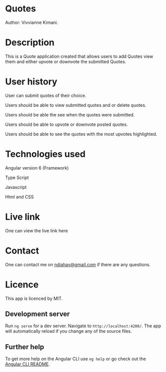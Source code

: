 # Quotes

Author: Vivvianne Kimani.

# Description

This is a Quote application created that allows users to add Quotes view them and either upvote or downvote the submitted Quotes.

# User history

User can submit quotes of their choice.

Users should be able to view submitted quotes and or delete quotes.

Users should be able the see when the quotes were submitted.

Users should be able to upvote or downvote posted quotes.

Users should be able to see the quotes with the most upvotes highlighted.

# Technologies used
Angular version 6 (Framework)

Type Script

Javascript

Html and CSS

# Live link
One can view the live link here

# Contact

One can contact me on ndiahav@gmail.com if there are any questions.

# Licence

This app is licenced by MIT.

## Development server

Run `ng serve` for a dev server. Navigate to `http://localhost:4200/`. The app will automatically reload if you change any of the source files.


## Further help

To get more help on the Angular CLI use `ng help` or go check out the [Angular CLI README](https://github.com/angular/angular-cli/blob/master/README.md).
